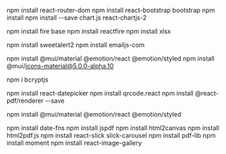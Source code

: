 npm install react-router-dom
npm install react-bootstrap bootstrap
npm install npm install --save chart.js react-chartjs-2

npm install fire base
npm install reactfire
npm install xlsx

npm install sweetalert2
npm install emailjs-com

npm install @mui/material @emotion/react @emotion/styled
npm install @mui/icons-material@5.0.0-alpha.10

npm i bcryptjs

npm install react-datepicker
npm install qrcode.react
npm install @react-pdf/renderer --save

npm install @mui/material @emotion/react @emotion/styled

npm install date-fns
npm install jspdf
npm install html2canvas
npm install html2pdf.js
npm install react-slick slick-carousel
npm install pdf-lib
npm install moment
npm install react-image-gallery